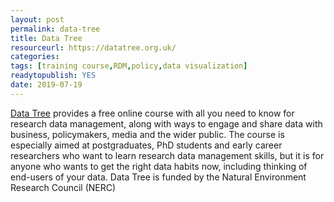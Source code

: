 ```yaml
---
layout: post 
permalink: data-tree
title: Data Tree
resourceurl: https://datatree.org.uk/
categories: 
tags: [training course,RDM,policy,data visualization]
readytopublish: YES
date: 2019-07-19
---
```

[Data Tree](https://datatree.org.uk/) provides a free online course with all you need to know for research data management, along with ways to engage and share data with business, policymakers, media and the wider public. The course is especially aimed at postgraduates, PhD students and early career researchers who want to learn research data management skills, but it is for anyone who wants to get the right data habits now, including thinking of end-users of your data. Data Tree is funded by the Natural Environment Research Council (NERC)